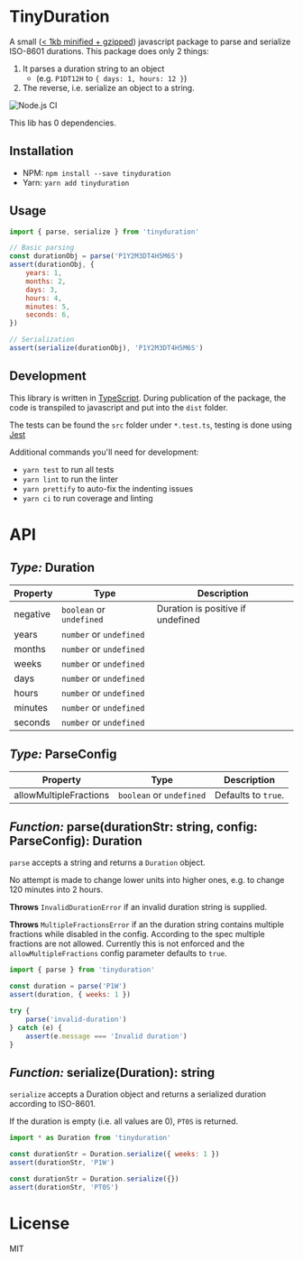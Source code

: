 # TinyDuration

A small ([< 1kb minified + gzipped](https://bundlephobia.com/package/tinyduration)) javascript package to parse and serialize ISO-8601 durations.
This package does only 2 things:

1.  It parses a duration string to an object
    -   (e.g. `P1DT12H` to `{ days: 1, hours: 12 }`)
2.  The reverse, i.e. serialize an object to a string.

![Node.js CI](https://github.com/MelleB/tinyduration/workflows/Node.js%20CI/badge.svg)

This lib has 0 dependencies.

## Installation

-   NPM: `npm install --save tinyduration`
-   Yarn: `yarn add tinyduration`

## Usage

```js
import { parse, serialize } from 'tinyduration'

// Basic parsing
const durationObj = parse('P1Y2M3DT4H5M6S')
assert(durationObj, {
    years: 1,
    months: 2,
    days: 3,
    hours: 4,
    minutes: 5,
    seconds: 6,
})

// Serialization
assert(serialize(durationObj), 'P1Y2M3DT4H5M6S')
```

## Development

This library is written in [TypeScript](https://typescriptlang.org).
During publication of the package, the code is transpiled to javascript and put into the `dist` folder.

The tests can be found the `src` folder under `*.test.ts`, testing is done using [Jest](https://jestjs.io)

Additional commands you'll need for development:

-   `yarn test` to run all tests
-   `yarn lint` to run the linter
-   `yarn prettify` to auto-fix the indenting issues
-   `yarn ci` to run coverage and linting

# API

## _Type:_ Duration

| Property | Type                     | Description                       |
| -------- | ------------------------ | --------------------------------- |
| negative | `boolean` or `undefined` | Duration is positive if undefined |
| years    | `number` or `undefined`  |                                   |
| months   | `number` or `undefined`  |                                   |
| weeks    | `number` or `undefined`  |                                   |
| days     | `number` or `undefined`  |                                   |
| hours    | `number` or `undefined`  |                                   |
| minutes  | `number` or `undefined`  |                                   |
| seconds  | `number` or `undefined`  |                                   |

## _Type:_ ParseConfig

| Property               | Type                     | Description         |
| ---------------------- | ------------------------ | ------------------- |
| allowMultipleFractions | `boolean` or `undefined` | Defaults to `true`. |

## _Function:_ parse(durationStr: string, config: ParseConfig): Duration

`parse` accepts a string and returns a `Duration` object.

No attempt is made to change lower units into higher ones, e.g. to change 120 minutes into 2 hours.

**Throws** `InvalidDurationError` if an invalid duration string is supplied.

**Throws** `MultipleFractionsError` if an the duration string contains multiple fractions while disabled in the config.
According to the spec multiple fractions are not allowed. Currently this is not enforced and the `allowMultipleFractions` config parameter defaults to `true`.

```js
import { parse } from 'tinyduration'

const duration = parse('P1W')
assert(duration, { weeks: 1 })

try {
    parse('invalid-duration')
} catch (e) {
    assert(e.message === 'Invalid duration')
}
```

## _Function:_ serialize(Duration): string

`serialize` accepts a Duration object and returns a serialized duration according to ISO-8601.

If the duration is empty (i.e. all values are 0), `PT0S` is returned.

```js
import * as Duration from 'tinyduration'

const durationStr = Duration.serialize({ weeks: 1 })
assert(durationStr, 'P1W')

const durationStr = Duration.serialize({})
assert(durationStr, 'PT0S')
```

# License

MIT
